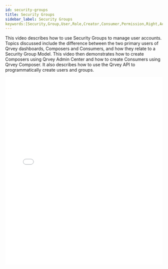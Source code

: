 ```yaml
---
id: security-groups
title: Security Groups
sidebar_label: Security Groups
keywords:[Security,Group,User,Role,Creator,Consumer,Permission,Right,Access,Composer,Administrator,Application,Management,Hide,Show]
---
```


This video describes how to use Security Groups to manage user accounts. Topics discussed include the difference between the two primary users of Qrvey dashboards, Composers and Consumers, and how they relate to a Security Group Model. This video then demonstrates how to create Composers using Qrvey Admin Center and how to create Consumers using Qrvey Composer. It also describes how to use the Qrvey API to programmatically create users and groups. 

<iframe src="//fast.wistia.net/embed/iframe/n26y4ih5gs?videoFoam=true"
allowtransparency="true" frameBorder="0" scrolling="no" className="wistia_embed"
name="wistia_embed" allowFullScreen  width="100%" height="600"></iframe>
<script src="//fast.wistia.net/assets/external/iframe-api-v1.js"></script>
<br/>